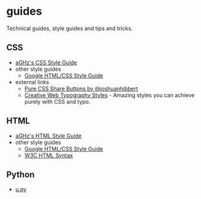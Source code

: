 guides
======

Technical guides, style guides and tips and tricks.

CSS
---
* [aGHz's CSS Style Guide](https://github.com/aGHz/guides/blob/master/css/style_aGHz.md)
* other style guides
    * [Google HTML/CSS Style Guide](http://google-styleguide.googlecode.com/svn/trunk/htmlcssguide.xml)
* external links
    * [Pure CSS Share Buttons by @joshuanhibbert](http://css3watch.com/post/8042230795/pure-css-share-buttons-by-joshuanhibbert)
    * [Creative Web Typography Styles](http://tympanus.net/codrops/2012/09/12/creative-web-typography-styles/) - Amazing styles you can achieve purely with CSS and typo.

HTML
----
* [aGHz's HTML Style Guide](https://github.com/aGHz/guides/blob/master/html/style_aGHz.md)
* other style guides
    * [Google HTML/CSS Style Guide](http://google-styleguide.googlecode.com/svn/trunk/htmlcssguide.xml)
    * [W3C HTML Syntax](http://www.w3.org/TR/html-markup/syntax.html)

    
Python
------
* [&#181;.py](https://github.com/aGHz/guides/blob/master/python/micropy.md)

